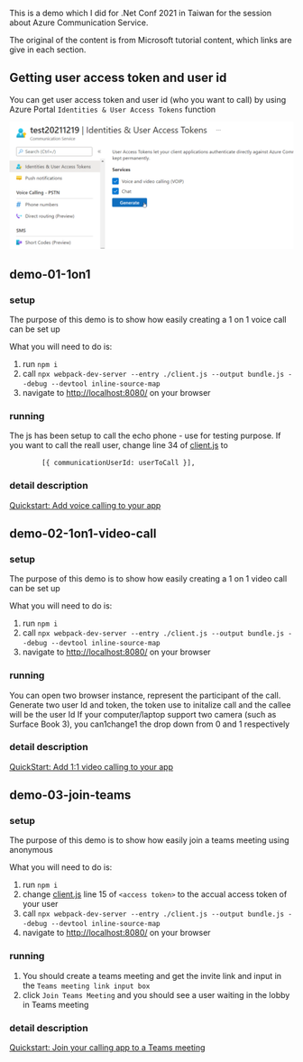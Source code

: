 This is a demo which I did for .Net Conf 2021 in Taiwan for the session about Azure Communication Service.

The original of the content is from Microsoft tutorial content, which links are give in each section.

## Getting user access token and user id
You can get user access token and user id (who you want to call) by using Azure Portal `Identities & User Access Tokens` function

![Identities & User Access Tokens](img/azure-portal-identity.png)

## demo-01-1on1

### setup
The purpose of this demo is to show how easily creating a 1 on 1 voice call can be set up

What you will need to do is:
1. run `npm i`
2. call `npx webpack-dev-server --entry ./client.js --output bundle.js --debug --devtool inline-source-map`
3. navigate to [http://localhost:8080/](http://localhost:8080/) on your browser

### running
The js has been setup to call the echo phone - use for testing purpose.
If you want to call the reall user, change line 34 of [client.js](demo-01-1on1\client) to
```
        [{ communicationUserId: userToCall }],
```

### detail description
[Quickstart: Add voice calling to your app](https://docs.microsoft.com/en-us/azure/communication-services/quickstarts/voice-video-calling/getting-started-with-calling?pivots=platform-web&WT.mc_id=AZ-MVP-5003856)

## demo-02-1on1-video-call

### setup
The purpose of this demo is to show how easily creating a 1 on 1 video call can be set up

What you will need to do is:
1. run `npm i`
2. call `npx webpack-dev-server --entry ./client.js --output bundle.js --debug --devtool inline-source-map`
3. navigate to [http://localhost:8080/](http://localhost:8080/) on your browser

### running
You can open two browser instance, represent the participant of the call.
Generate two user Id and token, the token use to initalize call and the callee will be the user Id
If your computer/laptop support two camera (such as Surface Book 3), you can1change1 the drop down from 0 and 1 respectively

### detail description
[QuickStart: Add 1:1 video calling to your app](https://docs.microsoft.com/en-us/azure/communication-services/quickstarts/voice-video-calling/get-started-with-video-calling?pivots=platform-web&WT.mc_id=AZ-MVP-5003856)


## demo-03-join-teams

### setup
The purpose of this demo is to show how easily join a teams meeting using anonymous

What you will need to do is:
1. run `npm i`
2. change [client.js](demo-03-join-teams\client.js) line 15 of `<access token>` to the accual access token of your user
3. call `npx webpack-dev-server --entry ./client.js --output bundle.js --debug --devtool inline-source-map`
4. navigate to [http://localhost:8080/](http://localhost:8080/) on your browser

### running
1. You should create a teams meeting and get the invite link and input in the `Teams meeting link input box`
2. click `Join Teams Meeting` and you should see a user waiting in the lobby in Teams meeting

### detail description
[Quickstart: Join your calling app to a Teams meeting](https://docs.microsoft.com/en-us/azure/communication-services/quickstarts/voice-video-calling/get-started-teams-interop?pivots=platform-web&WT.mc_id=AZ-MVP-5003856)
